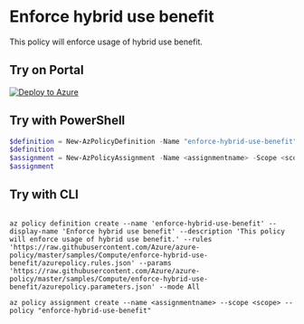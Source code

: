 # Enforce hybrid use benefit

This policy will enforce usage of hybrid use benefit.

## Try on Portal

[![Deploy to Azure](https://aka.ms/deploytoazurebutton)](https://portal.azure.com/#blade/Microsoft_Azure_Policy/CreatePolicyDefinitionBlade/uri/https%3A%2F%2Fraw.githubusercontent.com%2FAzure%2Fazure-policy%2Fmaster%2Fsamples%2FCompute%2Fenforce-hybrid-use-benefit%2Fazurepolicy.json)

## Try with PowerShell

````powershell
$definition = New-AzPolicyDefinition -Name "enforce-hybrid-use-benefit" -DisplayName "Enforce hybrid use benefit" -description "This policy will enforce usage of hybrid use benefit." -Policy 'https://raw.githubusercontent.com/Azure/azure-policy/master/samples/Compute/enforce-hybrid-use-benefit/azurepolicy.rules.json' -Parameter 'https://raw.githubusercontent.com/Azure/azure-policy/master/samples/Compute/enforce-hybrid-use-benefit/azurepolicy.parameters.json' -Mode All
$definition
$assignment = New-AzPolicyAssignment -Name <assignmentname> -Scope <scope>  -PolicyDefinition $definition
$assignment 
````



## Try with CLI

````cli

az policy definition create --name 'enforce-hybrid-use-benefit' --display-name 'Enforce hybrid use benefit' --description 'This policy will enforce usage of hybrid use benefit.' --rules 'https://raw.githubusercontent.com/Azure/azure-policy/master/samples/Compute/enforce-hybrid-use-benefit/azurepolicy.rules.json' --params 'https://raw.githubusercontent.com/Azure/azure-policy/master/samples/Compute/enforce-hybrid-use-benefit/azurepolicy.parameters.json' --mode All

az policy assignment create --name <assignmentname> --scope <scope> --policy "enforce-hybrid-use-benefit" 

````
